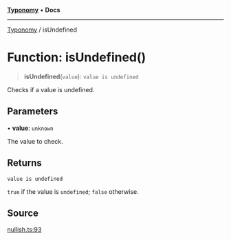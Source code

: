 [**Typonomy**](../README.md) • **Docs**

***

[Typonomy](../globals.md) / isUndefined

# Function: isUndefined()

> **isUndefined**(`value`): `value is undefined`

Checks if a value is undefined.

## Parameters

• **value**: `unknown`

The value to check.

## Returns

`value is undefined`

`true` if the value is `undefined`; `false` otherwise.

## Source

[nullish.ts:93](https://github.com/softcraft-development/typonomy/blob/cac11b20828d50b550eeacd6b4954a5f2aa411b3/src/nullish.ts#L93)

